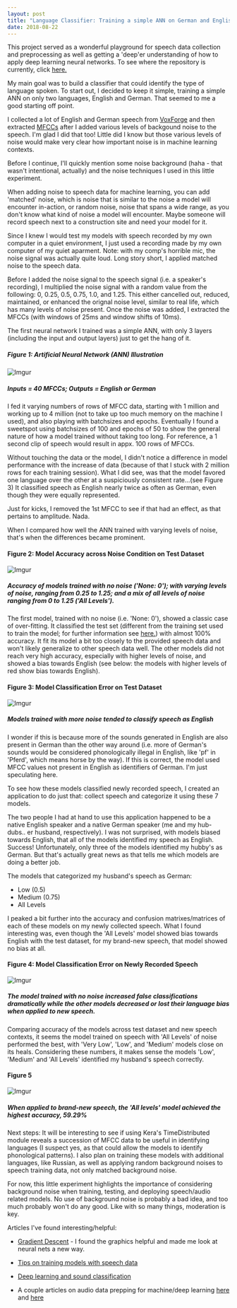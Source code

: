 ```yaml
---
layout: post
title: "Language Classifier: Training a simple ANN on German and English speech"
date: 2018-08-22
--- 
```


This project served as a wonderful playground for speech data collection and preprocessing as well as getting a 'deep'er understanding of how to apply deep learning neural networks. To see where the repository is currently, click <a href = "https://github.com/a-n-rose/language-classifier">here.</a>

My main goal was to build a classifier that could identify the type of language spoken. To start out, I decided to keep it simple, training a simple ANN on only two languages, English and German. That seemed to me a good starting off point.

I collected a lot of English and German speech from <a href="http://voxforge.org/">VoxForge</a> and then extracted <a href="https://en.wikipedia.org/wiki/Mel-frequency_cepstrum">MFCCs</a> after I added various levels of backgound noise to the speech. I'm glad I did that too! Little did I know but those various levels of noise would make very clear how important noise is in machine learning contexts. 

Before I continue, I'll quickly mention some noise background (haha - that wasn't intentional, actually) and the noise techniques I used in this little experiment. 

When adding noise to speech data for machine learning, you can add 'matched' noise, which is noise that is similar to the noise a model will encounter in-action, or random noise, noise that spans a wide range, as you don't know what kind of noise a model will encounter. Maybe someone will record speech next to a construction site and need your model for it.

Since I knew I would test my models with speech recorded by my own computer in a quiet environment, I just used a recording made by my own computer of my quiet aparment. Note: with my comp's horrible mic, the noise signal was actually quite loud. Long story short, I applied matched noise to the speech data.

Before I added the noise signal to the speech signal (i.e. a speaker's recording), I multiplied the noise signal with a random value from the following: 0, 0.25, 0.5, 0.75, 1.0, and 1.25. This either cancelled out, reduced, maintained, or enhanced the orignal noise level, similar to real life, which has many levels of noise present. Once the noise was added, I extracted the MFCCs (with windows of 25ms and window shifts of 10ms).

The first neural network I trained was a simple ANN, with only 3 layers (including the input and output layers) just to get the hang of it. 

##### Figure 1: Artificial Neural Network (ANN) Illustration
![Imgur](https://i.imgur.com/pfAsfyO.png)
##### Inputs = 40 MFCCs; Outputs = English or German 

I fed it varying numbers of rows of MFCC data, starting with 1 million and working up to 4 million (not to take up too much memory on the machine I used), and also playing with batchsizes and epochs. Eventually I found a sweetspot using batchsizes of 100 and epochs of 50 to show the general nature of how a model trained without taking too long. For reference, a 1 second clip of speech would result in appx. 100 rows of MFCCs. 

Without touching the data or the model, I didn't notice a difference in model performance with the increase of data (because of that I stuck with 2 million rows for each training session). What I did see, was that the model favored one language over the other at a suspiciously consistent rate...(see Figure 3) It classified speech as English nearly twice as often as German, even though they were equally represented. 

Just for kicks, I removed the 1st MFCC to see if that had an effect, as that pertains to amplitude. Nada.

When I compared how well the ANN trained with varying levels of noise, that's when the differences became prominent.

#### Figure 2: Model Accuracy across Noise Condition on Test Dataset
![Imgur](https://i.imgur.com/uwYEPik.png)
##### Accuracy of models trained with no noise ('None: 0'); with varying levels of noise, ranging from 0.25 to 1.25; and a mix of all levels of noise ranging from 0 to 1.25 ('All Levels').

The first model, trained with no noise (i.e. 'None: 0'), showed a classic case of over-fitting. It classified the test set (different from the training set used to train the model; for further information see <a href="https://en.wikipedia.org/wiki/Training,_test,_and_validation_sets">here.</a>) with almost 100% accuracy. It fit its model a bit too closely to the provided speech data and won't likely generalize to other speech data well. The other models did not reach very high accuracy, especially with higher levels of noise, and showed a bias towards English (see below: the models with higher levels of red show bias towards English).

#### Figure 3: Model Classification Error on Test Dataset 
![Imgur](https://i.imgur.com/qHO9YT6.png)
##### Models trained with more noise tended to classify speech as English

I wonder if this is because more of the sounds generated in English are also present in German than the other way around (i.e. more of German's sounds would be considered phonologically illegal in English, like 'pf' in 'Pferd', which means horse by the way). If this is correct, the model used MFCC values not present in English as identifiers of German. I'm just speculating here.

To see how these models classified newly recorded speech, I created an application to do just that: collect speech and categorize it using these 7 models.

The two people I had at hand to use this application happened to be a native English speaker and a native German speaker (me and my hub-dubs.. er husband, respectively). I was not surprised, with models biased towards English, that all of the models identified my speech as English. Success! Unfortunately, only three of the models identified my hubby's as German. But that's actually great news as that tells me which models are doing a better job.

The models that categorized my husband's speech as German: 
* Low (0.5)
* Medium (0.75)
* All Levels 

I peaked a bit further into the accuracy and confusion matrixes/matrices of each of these models on my newly collected speech. What I found interesting was, even though the 'All Levels' model showed bias towards English with the test dataset, for my brand-new speech, that model showed no bias at all. 

#### Figure 4: Model Classification Error on Newly Recorded Speech
![Imgur](https://i.imgur.com/EPEQkHc.png)
##### The model trained with no noise increased false classifications dramatically while the other models decreased or lost their language bias when applied to new speech. 

Comparing accuracy of the models across test dataset and new speech contexts, it seems the model trained on speech with 'All Levels' of noise performed the best, with 'Very Low', 'Low', and 'Medium' models close on its heals. Considering these numbers, it makes sense the models 'Low', 'Medium' and 'All Levels' identified my husband's speech correctly.

#### Figure 5
![Imgur](https://i.imgur.com/LfDcs7z.png)
##### When applied to brand-new speech, the 'All levels' model achieved the highest accuracy, 59.29%


Next steps: It will be interesting to see if using Kera's TimeDistributed module reveals a succession of MFCC data to be useful in identifying languages (I suspect yes, as that could allow the models to identify phonological patterns). I also plan on training these models with additional languages, like Russian, as well as applying random background noises to speech training data, not only matched background noise. 

For now, this little experiment highlights the importance of considering background noise when training, testing, and deploying speech/audio related models. No use of background noise is probably a bad idea, and too much probably won't do any good. Like with so many things, moderation is key.




Articles I've found interesting/helpful:
* <a href = "https://iamtrask.github.io/2015/07/27/python-network-part2/">Gradient Descent</a> - I found the graphics helpful and made me look at neural nets a new way.

* <a href="https://www.kaggle.com/c/tensorflow-speech-recognition-challenge/discussion/46945">Tips on training models with speech data</a>

* <a href="https://www.analyticsindiamag.com/using-deep-learning-for-sound-classification-an-in-depth-analysis/">Deep learning and sound classification</a>

* A couple articles on audio data prepping for machine/deep learning <a href="https://www.kaggle.com/fizzbuzz/beginner-s-guide-to-audio-data">here</a> and <a href="https://www.analyticsvidhya.com/blog/2017/08/audio-voice-processing-deep-learning/">here</a>
